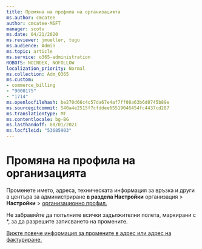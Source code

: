 ```yaml
---
title: Промяна на профила на организацията
ms.author: cmcatee
author: cmcatee-MSFT
manager: scotv
ms.date: 04/21/2020
ms.reviewer: jmueller, tugu
ms.audience: Admin
ms.topic: article
ms.service: o365-administration
ROBOTS: NOINDEX, NOFOLLOW
localization_priority: Normal
ms.collection: Adm_O365
ms.custom:
- commerce_billing
- "9000175"
- "1714"
ms.openlocfilehash: be270d66c4c57da67e4af7ff08a63b6d0745b89e
ms.sourcegitcommit: 540a4e2515f7cfddee65519046454fc4437cd287
ms.translationtype: MT
ms.contentlocale: bg-BG
ms.lasthandoff: 08/01/2021
ms.locfileid: "53685903"
---
```

# <a name="change-organization-profile"></a>Промяна на профила на организацията

Променете името, адреса, техническата информация за връзка и други в центъра за администриране **в раздела Настройки** организация  >  **Настройки**  >  [организационно профил.](https://admin.microsoft.com/AdminPortal/Home#/Settings/OrganizationProfile/:/Settings/L1/OrganizationInformation)

Не забравяйте да попълните всички задължителни полета, маркирани с *, за да разрешите записването на промените.

[Вижте повече информация за промените в адрес или адрес на фактуриране.](/microsoft-365/admin/manage/change-address-contact-and-more)

